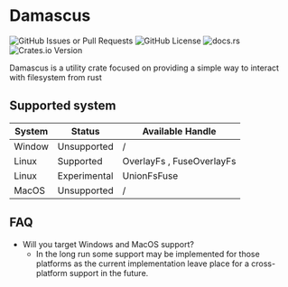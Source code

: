 # Damascus
![GitHub Issues or Pull Requests](https://img.shields.io/github/issues/Yato202010/Damascus)
![GitHub License](https://img.shields.io/github/license/Yato202010/Damascus)
![docs.rs](https://img.shields.io/docsrs/damascus)
![Crates.io Version](https://img.shields.io/crates/v/damascus)

Damascus is a utility crate focused on providing a simple way to interact
with filesystem from rust

## Supported system

| System | Status       | Available Handle          |
| ------ | ------------ | ------------------------- |
| Window | Unsupported  | /                         |
| Linux  | Supported    | OverlayFs , FuseOverlayFs |
| Linux  | Experimental | UnionFsFuse               |
| MacOS  | Unsupported  | /                         |

## FAQ

- Will you target Windows and MacOS support?
  - In the long run some support may be implemented for those platforms
    as the current implementation leave place for a cross-platform
    support in the future.
